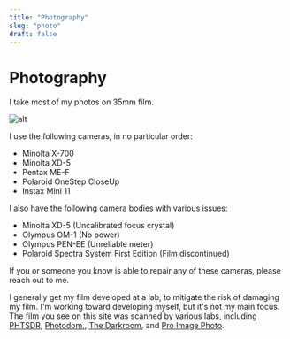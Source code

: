 ```yaml
---
title: "Photography"
slug: "photo"
draft: false
---
```


# Photography

I take most of my photos on 35mm film.

![alt](photo/trees.png)

I use the following cameras, in no particular order:
- Minolta X-700
- Minolta XD-5
- Pentax ME-F
- Polaroid OneStep CloseUp
- Instax Mini 11

I also have the following camera bodies with various issues:
- Minolta XD-5 (Uncalibrated focus crystal)
- Olympus OM-1 (No power)
- Olympus PEN-EE (Unreliable meter)
- Polaroid Spectra System First Edition (Film discontinued)

If you or someone you know is able to repair any of these cameras, please
reach out to me.

I generally get my film developed at a lab, to mitigate the risk of damaging
my film. I'm working toward developing myself, but it's not my main focus. The
film you see on this site was scanned by various labs, including 
[PHTSDR](https://phtsdr.com),
[Photodom.](https://photodom.nyc/),
[The Darkroom](https://thedarkroom.com/),
and [Pro Image Photo](https://proimagephoto.com/).

